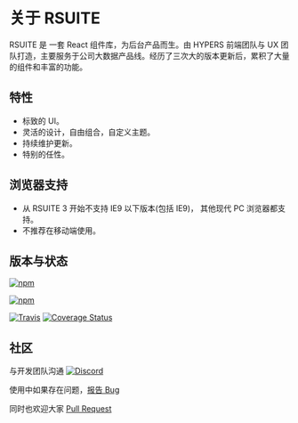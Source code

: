 # 关于 RSUITE

RSUITE 是 一套 React 组件库，为后台产品而生。由 HYPERS 前端团队与 UX 团队打造，主要服务于公司大数据产品线。经历了三次大的版本更新后，累积了大量的组件和丰富的功能。

## 特性

* 标致的 UI。
* 灵活的设计，自由组合，自定义主题。
* 持续维护更新。
* 特别的任性。

## 浏览器支持

* 从 RSUITE 3 开始不支持 IE9 以下版本(包括 IE9)， 其他现代 PC 浏览器都支持。
* 不推荐在移动端使用。

## 版本与状态

[![npm][npm-badge]][npm]

[![npm][npm-beta-badge]][npm-beta]

[![Travis][build-badge]][build] [![Coverage Status][coverage-badge]][coverage]

## 社区

与开发团队沟通 [![Discord](https://img.shields.io/badge/Discord-Join%20chat%20%E2%86%92-738bd7.svg)](https://discord.gg/GmPXTH3)

使用中如果存在问题，[报告 Bug](https://github.com/rsuite/rsuite/issues/new)

同时也欢迎大家 [Pull Request](https://github.com/rsuite/rsuite/pulls)

[npm-badge]: https://img.shields.io/npm/v/rsuite.svg
[npm]: https://www.npmjs.com/package/rsuite
[npm-beta-badge]: https://img.shields.io/npm/v/rsuite/beta.svg
[npm-beta]: https://www.npmjs.com/package/rsuite
[build-badge]: https://travis-ci.org/rsuite/rsuite.svg
[build]: https://travis-ci.org/rsuite/rsuite
[coverage-badge]: https://coveralls.io/repos/github/rsuite/rsuite/badge.svg?branch=next
[coverage]: https://coveralls.io/github/rsuite/rsuite
